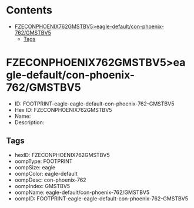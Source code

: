 



Contents
========

* [FZECONPHOENIX762GMSTBV5>eagle-default/con-phoenix-762/GMSTBV5](#fzeconphoenix762gmstbv5eagle-defaultcon-phoenix-762gmstbv5)
	* [Tags](#tags)

# FZECONPHOENIX762GMSTBV5>eagle-default/con-phoenix-762/GMSTBV5

- ID: FOOTPRINT-eagle-eagle-default-con-phoenix-762-GMSTBV5
- Hex ID: FZECONPHOENIX762GMSTBV5
- Name: 
- Description: 

## Tags

- hexID: FZECONPHOENIX762GMSTBV5
- oompType: FOOTPRINT
- oompSize: eagle
- oompColor: eagle-default
- oompDesc: con-phoenix-762
- oompIndex: GMSTBV5
- oompName: eagle-default/con-phoenix-762/GMSTBV5
- oompID: FOOTPRINT-eagle-eagle-default-con-phoenix-762-GMSTBV5
